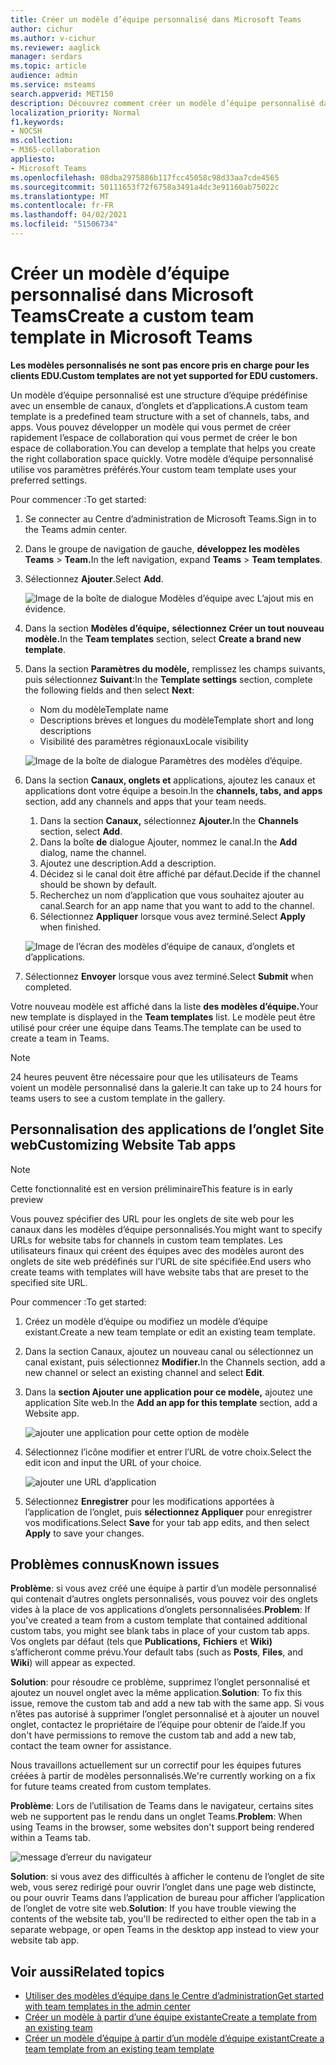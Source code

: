 ```yaml
---
title: Créer un modèle d’équipe personnalisé dans Microsoft Teams
author: cichur
ms.author: v-cichur
ms.reviewer: aaglick
manager: serdars
ms.topic: article
audience: admin
ms.service: msteams
search.appverid: MET150
description: Découvrez comment créer un modèle d’équipe personnalisé dans Microsoft Teams.
localization_priority: Normal
f1.keywords:
- NOCSH
ms.collection:
- M365-collaboration
appliesto:
- Microsoft Teams
ms.openlocfilehash: 08dba2975886b117fcc45058c98d33aa7cde4565
ms.sourcegitcommit: 50111653f72f6758a3491a4dc3e91160ab75022c
ms.translationtype: MT
ms.contentlocale: fr-FR
ms.lasthandoff: 04/02/2021
ms.locfileid: "51506734"
---
```

# <a name="create-a-custom-team-template-in-microsoft-teams"></a><span data-ttu-id="4786a-103">Créer un modèle d’équipe personnalisé dans Microsoft Teams</span><span class="sxs-lookup"><span data-stu-id="4786a-103">Create a custom team template in Microsoft Teams</span></span>

<span data-ttu-id="4786a-104">**Les modèles personnalisés ne sont pas encore pris en charge pour les clients EDU.**</span><span class="sxs-lookup"><span data-stu-id="4786a-104">**Custom templates are not yet supported for EDU customers.**</span></span>

<span data-ttu-id="4786a-105">Un modèle d’équipe personnalisé est une structure d’équipe prédéfinise avec un ensemble de canaux, d’onglets et d’applications.</span><span class="sxs-lookup"><span data-stu-id="4786a-105">A custom team template is a predefined team structure with a set of channels, tabs, and apps.</span></span> <span data-ttu-id="4786a-106">Vous pouvez développer un modèle qui vous permet de créer rapidement l’espace de collaboration qui vous permet de créer le bon espace de collaboration.</span><span class="sxs-lookup"><span data-stu-id="4786a-106">You can develop a template that helps you create the right collaboration space quickly.</span></span> <span data-ttu-id="4786a-107">Votre modèle d’équipe personnalisé utilise vos paramètres préférés.</span><span class="sxs-lookup"><span data-stu-id="4786a-107">Your custom team template uses your preferred settings.</span></span>  

<span data-ttu-id="4786a-108">Pour commencer :</span><span class="sxs-lookup"><span data-stu-id="4786a-108">To get started:</span></span>

1. <span data-ttu-id="4786a-109">Se connecter au Centre d’administration de Microsoft Teams.</span><span class="sxs-lookup"><span data-stu-id="4786a-109">Sign in to the Teams admin center.</span></span>

2. <span data-ttu-id="4786a-110">Dans le groupe de navigation de gauche, **développez les modèles Teams**  >  **Team.**</span><span class="sxs-lookup"><span data-stu-id="4786a-110">In the left navigation, expand **Teams** > **Team templates**.</span></span>

3. <span data-ttu-id="4786a-111">Sélectionnez **Ajouter**.</span><span class="sxs-lookup"><span data-stu-id="4786a-111">Select **Add**.</span></span>

    ![Image de la boîte de dialogue Modèles d’équipe avec L’ajout mis en évidence.](media/team-templates-new.png)

4. <span data-ttu-id="4786a-113">Dans la section **Modèles d’équipe,** **sélectionnez Créer un tout nouveau modèle.**</span><span class="sxs-lookup"><span data-stu-id="4786a-113">In the **Team templates** section, select **Create a brand new template**.</span></span>

5. <span data-ttu-id="4786a-114">Dans la section **Paramètres du modèle,** remplissez les champs suivants, puis sélectionnez **Suivant**:</span><span class="sxs-lookup"><span data-stu-id="4786a-114">In the **Template settings** section, complete the following fields and then select **Next**:</span></span>
    - <span data-ttu-id="4786a-115">Nom du modèle</span><span class="sxs-lookup"><span data-stu-id="4786a-115">Template name</span></span>
    - <span data-ttu-id="4786a-116">Descriptions brèves et longues du modèle</span><span class="sxs-lookup"><span data-stu-id="4786a-116">Template short and long descriptions</span></span>
    - <span data-ttu-id="4786a-117">Visibilité des paramètres régionaux</span><span class="sxs-lookup"><span data-stu-id="4786a-117">Locale visibility</span></span>  

    ![Image de la boîte de dialogue Paramètres des modèles d’équipe.](media/template-add-a-name.png)

6. <span data-ttu-id="4786a-119">Dans la section **Canaux, onglets et** applications, ajoutez les canaux et applications dont votre équipe a besoin.</span><span class="sxs-lookup"><span data-stu-id="4786a-119">In the **channels, tabs, and apps** section, add any channels and apps that your team needs.</span></span>

    1. <span data-ttu-id="4786a-120">Dans la section **Canaux,** sélectionnez **Ajouter.**</span><span class="sxs-lookup"><span data-stu-id="4786a-120">In the **Channels** section, select **Add**.</span></span>
    2. <span data-ttu-id="4786a-121">Dans la boîte **de** dialogue Ajouter, nommez le canal.</span><span class="sxs-lookup"><span data-stu-id="4786a-121">In the **Add** dialog, name the channel.</span></span>
    3. <span data-ttu-id="4786a-122">Ajoutez une description.</span><span class="sxs-lookup"><span data-stu-id="4786a-122">Add a description.</span></span>
    4. <span data-ttu-id="4786a-123">Décidez si le canal doit être affiché par défaut.</span><span class="sxs-lookup"><span data-stu-id="4786a-123">Decide if the channel should be shown by default.</span></span>
    5. <span data-ttu-id="4786a-124">Recherchez un nom d’application que vous souhaitez ajouter au canal.</span><span class="sxs-lookup"><span data-stu-id="4786a-124">Search for an app name that you want to add to the channel.</span></span>
    6. <span data-ttu-id="4786a-125">Sélectionnez **Appliquer** lorsque vous avez terminé.</span><span class="sxs-lookup"><span data-stu-id="4786a-125">Select **Apply** when finished.</span></span>

    ![Image de l’écran des modèles d’équipe de canaux, d’onglets et d’applications.](media/template-channels-tabs-apps.png)

8. <span data-ttu-id="4786a-127">Sélectionnez **Envoyer** lorsque vous avez terminé.</span><span class="sxs-lookup"><span data-stu-id="4786a-127">Select **Submit** when completed.</span></span>

<span data-ttu-id="4786a-128">Votre nouveau modèle est affiché dans la liste **des modèles d’équipe.**</span><span class="sxs-lookup"><span data-stu-id="4786a-128">Your new template is displayed in the **Team templates** list.</span></span> <span data-ttu-id="4786a-129">Le modèle peut être utilisé pour créer une équipe dans Teams.</span><span class="sxs-lookup"><span data-stu-id="4786a-129">The template can be used to create a team in Teams.</span></span>

> [!Note]
> <span data-ttu-id="4786a-130">24 heures peuvent être nécessaire pour que les utilisateurs de Teams voient un modèle personnalisé dans la galerie.</span><span class="sxs-lookup"><span data-stu-id="4786a-130">It can take up to 24 hours for teams users to see a custom template in the gallery.</span></span>

## <a name="customizing-website-tab-apps"></a><span data-ttu-id="4786a-131">Personnalisation des applications de l’onglet Site web</span><span class="sxs-lookup"><span data-stu-id="4786a-131">Customizing Website Tab apps</span></span>

> [!Note]
> <span data-ttu-id="4786a-132">Cette fonctionnalité est en version préliminaire</span><span class="sxs-lookup"><span data-stu-id="4786a-132">This feature is in early preview</span></span>

<span data-ttu-id="4786a-133">Vous pouvez spécifier des URL pour les onglets de site web pour les canaux dans les modèles d’équipe personnalisés.</span><span class="sxs-lookup"><span data-stu-id="4786a-133">You might want to specify URLs for website tabs for channels in custom team templates.</span></span> <span data-ttu-id="4786a-134">Les utilisateurs finaux qui créent des équipes avec des modèles auront des onglets de site web prédéfinés sur l’URL de site spécifiée.</span><span class="sxs-lookup"><span data-stu-id="4786a-134">End users who create teams with templates will have website tabs that are preset to the specified site URL.</span></span>

<span data-ttu-id="4786a-135">Pour commencer :</span><span class="sxs-lookup"><span data-stu-id="4786a-135">To get started:</span></span>

1. <span data-ttu-id="4786a-136">Créez un modèle d’équipe ou modifiez un modèle d’équipe existant.</span><span class="sxs-lookup"><span data-stu-id="4786a-136">Create a new team template or edit an existing team template.</span></span>

2. <span data-ttu-id="4786a-137">Dans la section Canaux, ajoutez un nouveau canal ou sélectionnez un canal existant, puis sélectionnez **Modifier.**</span><span class="sxs-lookup"><span data-stu-id="4786a-137">In the Channels section, add a new channel or select an existing channel and select **Edit**.</span></span>

3. <span data-ttu-id="4786a-138">Dans la **section Ajouter une application pour ce modèle,** ajoutez une application Site web.</span><span class="sxs-lookup"><span data-stu-id="4786a-138">In the **Add an app for this template** section, add a Website app.</span></span>

    ![ajouter une application pour cette option de modèle](media/add-an-app-template.png)

4. <span data-ttu-id="4786a-140">Sélectionnez l’icône modifier et entrer l’URL de votre choix.</span><span class="sxs-lookup"><span data-stu-id="4786a-140">Select the edit icon and input the URL of your choice.</span></span>

    ![ajouter une URL d’application](media/add-url-app-template.png)

5. <span data-ttu-id="4786a-142">Sélectionnez **Enregistrer** pour les modifications apportées à l’application de l’onglet, puis **sélectionnez Appliquer** pour enregistrer vos modifications.</span><span class="sxs-lookup"><span data-stu-id="4786a-142">Select **Save** for your tab app edits, and then select **Apply** to save your changes.</span></span>

## <a name="known-issues"></a><span data-ttu-id="4786a-143">Problèmes connus</span><span class="sxs-lookup"><span data-stu-id="4786a-143">Known issues</span></span>

<span data-ttu-id="4786a-144">**Problème**: si vous avez créé une équipe à partir d’un modèle personnalisé qui contenait d’autres onglets personnalisés, vous pouvez voir des onglets vides à la place de vos applications d’onglets personnalisées.</span><span class="sxs-lookup"><span data-stu-id="4786a-144">**Problem**: If you've created a team from a custom template that contained additional custom tabs, you might see blank tabs in place of your custom tab apps.</span></span> <span data-ttu-id="4786a-145">Vos onglets par défaut (tels que **Publications,** **Fichiers** et **Wiki)** s’afficheront comme prévu.</span><span class="sxs-lookup"><span data-stu-id="4786a-145">Your default tabs (such as **Posts**, **Files**, and **Wiki**) will appear as expected.</span></span>

<span data-ttu-id="4786a-146">**Solution**: pour résoudre ce problème, supprimez l’onglet personnalisé et ajoutez un nouvel onglet avec la même application.</span><span class="sxs-lookup"><span data-stu-id="4786a-146">**Solution**: To fix this issue, remove the custom tab and add a new tab with the same app.</span></span> <span data-ttu-id="4786a-147">Si vous n’êtes pas autorisé à supprimer l’onglet personnalisé et à ajouter un nouvel onglet, contactez le propriétaire de l’équipe pour obtenir de l’aide.</span><span class="sxs-lookup"><span data-stu-id="4786a-147">If you don't have permissions to remove the custom tab and add a new tab, contact the team owner for assistance.</span></span>

<span data-ttu-id="4786a-148">Nous travaillons actuellement sur un correctif pour les équipes futures créées à partir de modèles personnalisés.</span><span class="sxs-lookup"><span data-stu-id="4786a-148">We're currently working on a fix for future teams created from custom templates.</span></span>

<span data-ttu-id="4786a-149">**Problème**: Lors de l’utilisation de Teams dans le navigateur, certains sites web ne supportent pas le rendu dans un onglet Teams.</span><span class="sxs-lookup"><span data-stu-id="4786a-149">**Problem**: When using Teams in the browser, some websites don't support being rendered within a Teams tab.</span></span>

![message d’erreur du navigateur](media/browser-error-message.png)

<span data-ttu-id="4786a-151">**Solution**: si vous avez des difficultés à afficher le contenu de l’onglet de site web, vous serez redirigé pour ouvrir l’onglet dans une page web distincte, ou pour ouvrir Teams dans l’application de bureau pour afficher l’application de l’onglet de votre site web.</span><span class="sxs-lookup"><span data-stu-id="4786a-151">**Solution**: If you have trouble viewing the contents of the website tab, you'll be redirected to either open the tab in a separate webpage, or open Teams in the desktop app instead to view your website tab app.</span></span>

## <a name="related-topics"></a><span data-ttu-id="4786a-152">Voir aussi</span><span class="sxs-lookup"><span data-stu-id="4786a-152">Related topics</span></span>

- [<span data-ttu-id="4786a-153">Utiliser des modèles d’équipe dans le Centre d’administration</span><span class="sxs-lookup"><span data-stu-id="4786a-153">Get started with team templates in the admin center</span></span>](get-started-with-teams-templates-in-the-admin-console.md)
- [<span data-ttu-id="4786a-154">Créer un modèle à partir d’une équipe existante</span><span class="sxs-lookup"><span data-stu-id="4786a-154">Create a template from an existing team</span></span>](create-template-from-existing-team.md)
- [<span data-ttu-id="4786a-155">Créer un modèle d’équipe à partir d’un modèle d’équipe existant</span><span class="sxs-lookup"><span data-stu-id="4786a-155">Create a team template from an existing team template</span></span>](create-template-from-existing-template.md)
